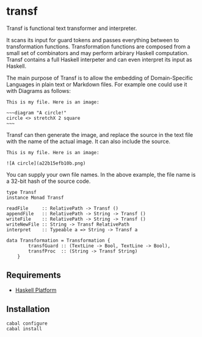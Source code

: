 
# transf

Transf is functional text transformer and interpreter. 

It scans its input for guard tokens and passes everything between to transformation functions. Transformation functions are composed from a small set of combinators and may perform arbirary Haskell computation. Transf contains a full Haskell interpeter and can even interpret its input as Haskell. 

The main purpose of Transf is to allow the embedding of Domain-Specific Languages in plain text or Markdown files. For example one could use it with Diagrams as follows:

    This is my file. Here is an image:

    ~~~diagram "A circle!"
    circle <> stretchX 2 square
    ~~~

Transf can then generate the image, and replace the source in the text file with the name of the actual image. It can also include the source.

    This is my file. Here is an image:
    
    ![A circle](a22b15efb10b.png)

You can supply your own file names. In the above example, the file name is a 32-bit hash of the source code.

    type Transf
    instance Monad Transf

    readFile     :: RelativePath -> Transf ()
    appendFile   :: RelativePath -> String -> Transf ()
    writeFile    :: RelativePath -> String -> Transf ()
    writeNewFile :: String -> Transf RelativePath
    interpret    :: Typeable a => String -> Transf a

    data Transformation = Transformation {
            transfGuard :: (TextLine -> Bool, TextLine -> Bool),
            transfProc  :: (String -> Transf String)
        }

## Requirements

* [Haskell Platform](http://www.haskell.org/platform)

## Installation

    cabal configure
    cabal install
